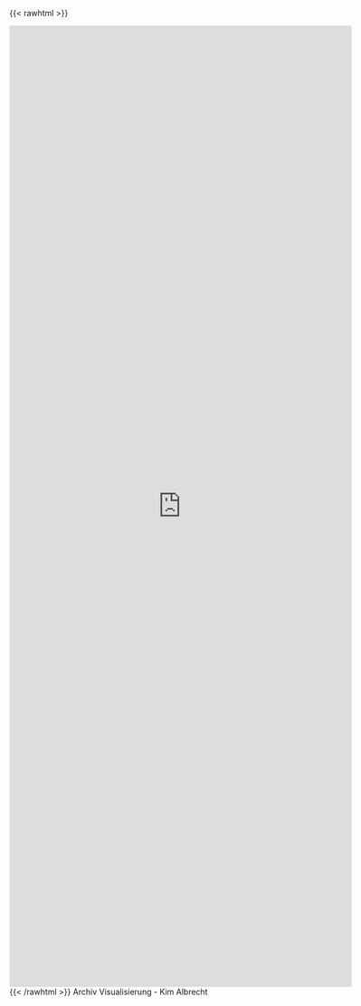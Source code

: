 ---
---
{{< rawhtml >}}
<iframe src="https://projects.kimalbrecht.com/stadt-musik/03-force-timeline/07-add-images.html" width="120%" height="1700" style="overflow: hidden;border:0px"></iframe>
{{< /rawhtml >}}
Archiv Visualisierung - Kim Albrecht